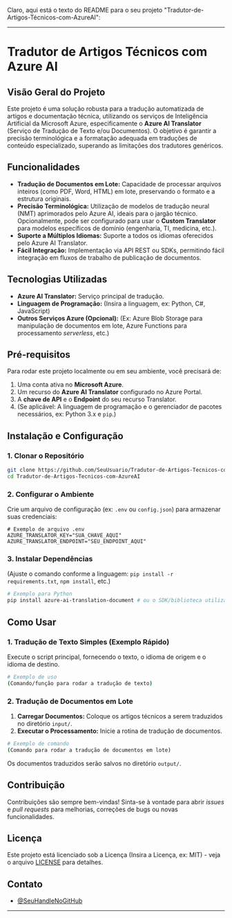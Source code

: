 Claro, aqui está o texto do README para o seu projeto "Tradutor-de-Artigos-Técnicos-com-AzureAI":

-----

# Tradutor de Artigos Técnicos com Azure AI

## Visão Geral do Projeto

Este projeto é uma solução robusta para a tradução automatizada de artigos e documentação técnica, utilizando os serviços de Inteligência Artificial da Microsoft Azure, especificamente o **Azure AI Translator** (Serviço de Tradução de Texto e/ou Documentos). O objetivo é garantir a precisão terminológica e a formatação adequada em traduções de conteúdo especializado, superando as limitações dos tradutores genéricos.

## Funcionalidades

  * **Tradução de Documentos em Lote:** Capacidade de processar arquivos inteiros (como PDF, Word, HTML) em lote, preservando o formato e a estrutura originais.
  * **Precisão Terminológica:** Utilização de modelos de tradução neural (NMT) aprimorados pelo Azure AI, ideais para o jargão técnico. Opcionalmente, pode ser configurado para usar o **Custom Translator** para modelos específicos de domínio (engenharia, TI, medicina, etc.).
  * **Suporte a Múltiplos Idiomas:** Suporte a todos os idiomas oferecidos pelo Azure AI Translator.
  * **Fácil Integração:** Implementação via API REST ou SDKs, permitindo fácil integração em fluxos de trabalho de publicação de documentos.

## Tecnologias Utilizadas

  * **Azure AI Translator:** Serviço principal de tradução.
  * **Linguagem de Programação:** (Insira a linguagem, ex: Python, C\#, JavaScript)
  * **Outros Serviços Azure (Opcional):** (Ex: Azure Blob Storage para manipulação de documentos em lote, Azure Functions para processamento *serverless*, etc.)

## Pré-requisitos

Para rodar este projeto localmente ou em seu ambiente, você precisará de:

1.  Uma conta ativa no **Microsoft Azure**.
2.  Um recurso do **Azure AI Translator** configurado no Azure Portal.
3.  A **chave de API** e o **Endpoint** do seu recurso Translator.
4.  (Se aplicável: A linguagem de programação e o gerenciador de pacotes necessários, ex: Python 3.x e `pip`.)

## Instalação e Configuração

### 1\. Clonar o Repositório

```bash
git clone https://github.com/SeuUsuario/Tradutor-de-Artigos-Tecnicos-com-AzureAI.git
cd Tradutor-de-Artigos-Tecnicos-com-AzureAI
```

### 2\. Configurar o Ambiente

Crie um arquivo de configuração (ex: `.env` ou `config.json`) para armazenar suas credenciais:

```
# Exemplo de arquivo .env
AZURE_TRANSLATOR_KEY="SUA_CHAVE_AQUI"
AZURE_TRANSLATOR_ENDPOINT="SEU_ENDPOINT_AQUI"
```

### 3\. Instalar Dependências

(Ajuste o comando conforme a linguagem: `pip install -r requirements.txt`, `npm install`, etc.)

```bash
# Exemplo para Python
pip install azure-ai-translation-document # ou o SDK/biblioteca utilizado
```

## Como Usar

### 1\. Tradução de Texto Simples (Exemplo Rápido)

Execute o script principal, fornecendo o texto, o idioma de origem e o idioma de destino.

```bash
# Exemplo de uso
(Comando/função para rodar a tradução de texto)
```

### 2\. Tradução de Documentos em Lote

1.  **Carregar Documentos:** Coloque os artigos técnicos a serem traduzidos no diretório `input/`.
2.  **Executar o Processamento:** Inicie a rotina de tradução de documentos.

<!-- end list -->

```bash
# Exemplo de comando
(Comando para rodar a tradução de documentos em lote)
```

Os documentos traduzidos serão salvos no diretório `output/`.

## Contribuição

Contribuições são sempre bem-vindas\! Sinta-se à vontade para abrir *issues* e *pull requests* para melhorias, correções de bugs ou novas funcionalidades.

## Licença

Este projeto está licenciado sob a Licença (Insira a Licença, ex: MIT) - veja o arquivo [LICENSE](https://www.google.com/search?q=LICENSE) para detalhes.

## Contato

 - [@SeuHandleNoGitHub](https://github.com/abghajkb24)

-----
